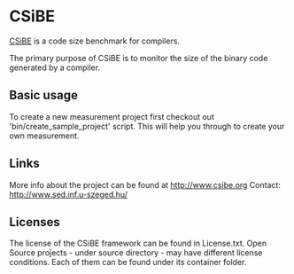 # CSiBE

[CSiBE](http://www.csibe.org) is a code size benchmark for compilers.

The primary purpose of CSiBE is to monitor the size of the binary code generated by a compiler.

## Basic usage

To create a new measurement project first checkout out 'bin/create_sample_project' script. This will help you through to create your own measurement.

## Links

More info about the project can be found at http://www.csibe.org
Contact: http://www.sed.inf.u-szeged.hu/

## Licenses

The license of the CSiBE framework can be found in License.txt.
Open Source projects - under source directory - may have different license conditions. Each of them can be found under its container folder.